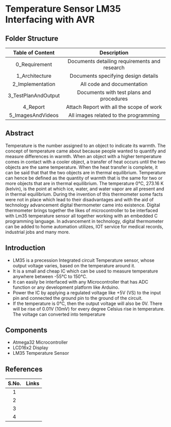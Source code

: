 # Temperature Sensor LM35 Interfacing with AVR 
## Folder Structure
|Table of Content|Description|
|:-:|:--:|
|0_Requirement|Documents detailing requirements and research|
|1_Architecture|Documents specifying design details|
|2_Implementation|All code and documentation|
|3_TestPlanAndOutput|Documents with test plans and procedures|
|4_Report|Attach Report with all the scope of work|
|5_ImagesAndVideos|All images related to the programming|
## Abstract
Temperature is the number assigned to an object to indicate its warmth. The concept of temperature came about because people wanted to quantify and measure differences in warmth. When an object with a higher temperature comes in contact with a cooler object, a transfer of heat occurs until the two objects are the same temperature. When the heat transfer is complete, it can be said that that the two objects are in thermal equilibrium. Temperature can hence be defined as the quantity of warmth that is the same for two or more objects that are in thermal equilibrium. The temperature 0°C, 273.16 K (kelvin), is the point at which ice, water, and water vapor are all present and in thermal equilibrium.  During the invention of this thermometer some facts were not in place which lead to their disadvantages and with the aid of technology advancement digital thermometer came into existence. Digital thermometer brings together the likes of microcontroller to be interfaced with Lm35 temperature sensor all together working with an embedded C programming language. In advancement in technology, digital thermometer can be added to home automation utilizes, IOT service for medical records, industrial jobs and many more.
## Introduction
  - LM35 is a precession Integrated circuit Temperature sensor, whose output voltage varies, based  on the temperature around it.
  - It  is a  small and  cheap IC which can  be used to measure temperature anywhere between -55°C to 150°C.
  - It can easily be interfaced with any Microcontroller that has ADC function or any development platform like Arduino.
  - Power the IC by applying a regulated voltage like +5V (VS) to the input pin and connected the ground pin to the ground of the circuit.
  - If the temperature is 0°C, then the output voltage will also be 0V. There will be rise of 0.01V (10mV) for every degree  Celsius rise  in temperature.  The voltage can converted  into temperature  
## Components
  - Atmega32 Microcontroller
  - LCD16x2 Display
  - LM35 Temperature Sensor
 
 

## References
|S.No.|Links|
|:-:|:--:|
|1|[]()|
|2|[]()|
|3|[]()|
|4|[]()|


